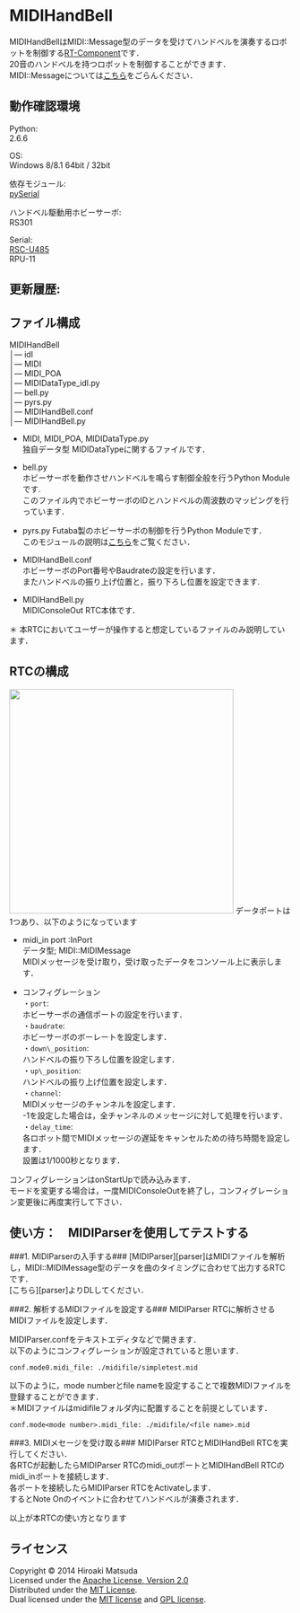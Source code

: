 MIDIHandBell
======================
MIDIHandBellはMIDI::Message型のデータを受けてハンドベルを演奏するロボットを制御する[RT-Component][rtm]です．  
20音のハンドベルを持つロボットを制御することができます．  
MIDI::Messageについては[こちら][idl]をごらんください． 

[rtm]:http://www.openrtm.org/openrtm/ja
[idl]: https://github.com/HiroakiMatsuda/MIDIDataType

動作確認環境
------
Python:  
2.6.6  

OS:  
Windows 8/8.1 64bit / 32bit  

依存モジュール:  
[pySerial][serial]  

[serial]:http://pyserial.sourceforge.net/

ハンドベル駆動用ホビーサーボ:  
RS301   

Serial:  
 [RSC-U485](:http://www.futaba.co.jp/robot/rsc/index.html)  
RPU-11

更新履歴:  
------

ファイル構成
------
MIDIHandBell  
│― idl   
│― MIDI  
│― MIDI_POA  
│― MIDIDataType_idl.py  
│― bell.py  
│― pyrs.py  
│― MIDIHandBell.conf  
│― MIDIHandBell.py  

* MIDI, MIDI_POA, MIDIDataType.py  
独自データ型 MIDIDataTypeに関するファイルです．  
 
* bell.py  
ホビーサーボを動作させハンドベルを鳴らす制御全般を行うPython Moduleです.  
このファイル内でホビーサーボのIDとハンドベルの周波数のマッピングを行っています．  

* pyrs.py
Futaba製のホビーサーボの制御を行うPython Moduleです．  
このモジュールの説明は[こちら][pyrs]をご覧ください．  

[pyrs]:https://github.com/HiroakiMatsuda/pyrs

* MIDIHandBell.conf  
ホビーサーボのPort番号やBaudrateの設定を行います．  
またハンドベルの振り上げ位置と，振り下ろし位置を設定できます.  

* MIDIHandBell.py  
MIDIConsoleOut RTC本体です．  

＊ 本RTCにおいてユーザーが操作すると想定しているファイルのみ説明しています．  

RTCの構成
------  
<img src="https://github.com/downloads/HiroakiMatsuda/RsServoManager/readme_01.png" width="400px" />    
データポートは1つあり、以下のようになっています  
  
* midi\_in port :InPort  
データ型; MIDI::MIDIMessage  
MIDIメッセージを受け取り，受け取ったデータをコンソール上に表示します．  

* コンフィグレーション  
 ・`port`:  
 ホビーサーボの通信ポートの設定を行います．  
 ・`baudrate`:   
 ホビーサーボのボーレートを設定します．  
 ・`down\_position`:  
 ハンドベルの振り下ろし位置を設定します．   
 ・`up\_position`:  
 ハンドベルの振り上げ位置を設定します．   
 ・`channel`:  
 MIDIメッセージのチャンネルを設定します．  
 -1を設定した場合は，全チャンネルのメッセージに対して処理を行います．  
 ・`delay_time`:  
 各ロボット間でMIDIメッセージの遅延をキャンセルための待ち時間を設定します．  
 設置は1/1000秒となります．  
 
 コンフィグレーションはonStartUpで読み込みます．  
 モードを変更する場合は，一度MIDIConsoleOutを終了し，コンフィグレーション変更後に再度実行して下さい．


使い方：　MIDIParserを使用してテストする
------
###1. MIDIParserの入手する###
[MIDIParser][parser]はMIDIファイルを解析し，MIDI::MIDIMessage型のデータを曲のタイミングに合わせて出力するRTCです．  
[こちら][parser]よりDLしてください．

[console]:http://pyserial.sourceforge.net/


###2. 解析するMIDIファイルを設定する###
MIDIParser RTCに解析させるMIDIファイルを設定します．  

MIDIParser.confをテキストエディタなどで開きます．  
以下のようにコンフィグレーションが設定されていると思います．  

```conf.mode0.midi_file: ./midifile/simpletest.mid ```     

以下のように，mode numberとfile nameを設定することで複数MIDIファイルを登録することができます．  
＊MIDIファイルはmidifileフォルダ内に配置することを前提としています．  

```conf.mode<mode number>.midi_file: ./midifile/<file name>.mid ```     

###3. MIDIメセージを受け取る###
MIDIParser RTCとMIDIHandBell RTCを実行してください．  
各RTCが起動したらMIDIParser RTCのmidi\_outポートとMIDIHandBell RTCのmidi\_inポートを接続します．  
各ポートを接続したらMIDIParser RTCをActivateします．  
するとNote Onのイベントに合わせてハンドベルが演奏されます．  
      
以上が本RTCの使い方となります  

ライセンス
----------
Copyright &copy; 2014 Hiroaki Matsuda  
Licensed under the [Apache License, Version 2.0][Apache]  
Distributed under the [MIT License][mit].  
Dual licensed under the [MIT license][MIT] and [GPL license][GPL].  
 
[Apache]: http://www.apache.org/licenses/LICENSE-2.0
[MIT]: http://www.opensource.org/licenses/mit-license.php
[GPL]: http://www.gnu.org/licenses/gpl.html